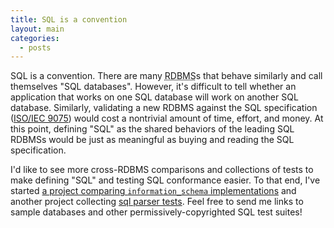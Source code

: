 ```yaml
---
title: SQL is a convention
layout: main
categories:
  - posts
---
```


SQL is a convention.
There are many <abbr title="Relational DataBase Management System">RDBMS</abbr>s that behave similarly and call themselves "SQL databases".
However, it's difficult to tell whether an application that works on one SQL database will work on another SQL database.
Similarly, validating a new RDBMS against the SQL specification ([ISO/IEC 9075][iso-9075]) would cost a nontrivial amount of time, effort, and money.
At this point, defining "SQL" as the shared behaviors of the leading SQL RDBMSs would be just as meaningful as buying and reading the SQL specification.

I'd like to see more cross-RDBMS comparisons and collections of tests to make defining "SQL" and testing SQL conformance easier.
To that end, I've started [a project comparing `information_schema` implementations][i.s.compat.table] and another project collecting [sql parser tests][sql_parser_tests].
Feel free to send me links to sample databases and other permissively-copyrighted SQL test suites!

[iso-9075]: https://blog.ansi.org/2018/10/sql-standard-iso-iec-9075-2016-ansi-x3-135/
[standardization-history]: https://en.wikipedia.org/wiki/SQL#Standardization_history
[i.s.compat.table]: https://github.com/i-s-compat-table/
[sql_parser_tests]: https://github.com/skalt/sql_parser_tests
[nist-artifact]: https://github.com/apache/derby/tree/cc457a99b575db678e490cfb1c916100bae31dd7/java/org.apache.derby.tests/org/apache/derbyTesting/functionTests/tests/nist

<!--
[tpc-h]: https://www.tpc.org/tpch/
[nist-form]: https://www.itl.nist.gov/div897/ctg/sql_form.htm
[nist-news]: https://www.hpcwire.com/1996/09/06/nist-will-cease-creating-new-sql-tests-by-1997/
https://www.iso.org/standard/63555.html
https://www.scattered-thoughts.net/writing/against-sql/
https://www.cockroachlabs.com/docs/stable/frequently-asked-questions.html#why-does-cockroachdb-use-the-postgresql-wire-protocol-instead-of-the-mysql-protocol
https://docs.pingcap.com/tidb/stable/overview#key-features
https://github.com/sqlparser-rs/sqlparser-rs#sql-compliance
https://github.com/elliotchance/sqltest
-->
